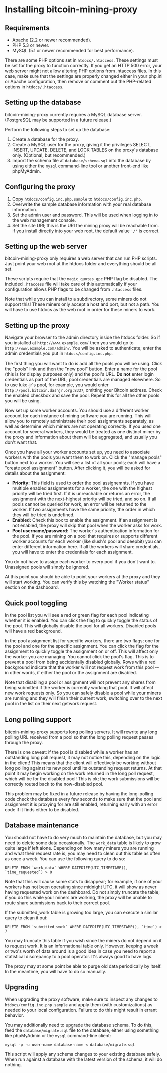 Installing bitcoin-mining-proxy
===============================


Requirements
------------

* Apache (2.2 or newer recommended).
* PHP 5.3 or newer.
* MySQL (5.1 or newer recommended for best performance).

There are some PHP options set in `htdocs/.htaccess`.  These settings must be set for the proxy to function correctly.  If you get an HTTP 500 error, your web server might not allow altering PHP options from .htaccess files.  In this case, make sure that the settings are properly changed either in your php.ini or Apache configuration, then remove or comment out the PHP-related options in `htdocs/.htaccess`.

Setting up the database
-----------------------

bitcoin-mining-proxy currently requires a MySQL database server.  (PostgreSQL may be supported in a future release.)

Perform the following steps to set up the database:

1.  Create a database for the proxy.
2.  Create a MySQL user for the proxy, giving it the privileges SELECT, INSERT, UPDATE, DELETE, and LOCK TABLES on the proxy's database only.  (Optional, but recommended.)
3.  Import the schema file at `database/schema.sql` into the database by using either the `mysql` command-line tool or another front-end like phpMyAdmin.

Configuring the proxy
---------------------

1.  Copy `htdocs/config.inc.php.sample` to `htdocs/config.inc.php`.
2.  Overwrite the sample database information with your real database information.
3.  Set the admin user and password.  This will be used when logging in to the web management console.
4.  Set the site URI; this is the URI the mining proxy will be reachable from.  If you install directly into your web root, the default value `'/'` is correct.

Setting up the web server
-------------------------

bitcoin-mining-proxy only requires a web server that can run PHP scripts.  Just point your web root at the htdocs folder and everything should be all set.

These scripts require that the `magic_quotes_gpc` PHP flag be disabled.  The included `.htaccess` file will take care of this automatically if your configuration allows PHP flags to be changed from `.htaccess` files.

Note that while you can install to a subdirectory, some miners do not support this!  These miners only accept a host and port, but not a path.  You will have to use htdocs as the web root in order for these miners to work.

Setting up the proxy
--------------------

Navigate your browser to the admin directory inside the htdocs folder.  So if you installed at `http://www.example.com/` then you would go to `http://www.example.com/admin/`.  You will be asked to authenticate; enter the admin credentials you put in `htdocs/config.inc.php`.

The first thing you will want to do is add all the pools you will be using.  Click the "pools" link and then the "new pool" button.  Enter a name for the pool (this is for display purposes only) and the pool's URL.  **Do not** enter login credentials as part of the URL; pool credentials are managed elsewhere.  So to use luke-jr's pool, for example, you would enter `http://pool.bitcoin.dashjr.org:8337`, omitting your Bitcoin address.  Check the enabled checkbox and save the pool.  Repeat this for all the other pools you will be using.

Now set up some worker accounts.  You should use a different worker account for each instance of mining software you are running.  This will allow you to remotely administrate their pool assignments separately, as well as determine which miners are not operating correctly.  If you used one account for several workers, they would be treated as one distinct miner by the proxy and information about them will be aggregated, and usually you don't want that.

Once you have all your worker accounts set up, you need to associate workers with the pools you want them to work on.  Click the "manage pools" button next to a worker.  You will see a list of all your pools; each will have a "create pool assignment" button.  After clicking it, you will be asked for details about the assignment:

* **Priority:** This field is used to order the pool assignemnts.  If you have multiple enabled assignments for a worker, the one with the highest priority will be tried first.  If it is unreachable or returns an error, the assignment with the next-highest priority will be tried, and so on.  If all pools cannot be queried for work, an error will be returned to the worker.  If two assignments have the same priority, the order in which they will be tried is undefined.
* **Enabled:** Check this box to enable the assignment.  If an assignment is not enabled, the proxy will skip that pool when the worker asks for work.
* **Pool username/password:** The worker's authentication information for the pool.  If you are mining on a pool that requires or supports different worker accounts for each worker (like slush's pool and deepbit) you can enter different information here.  If all the workers will share credentials, you will have to enter the credentials for each assignment.

You do not have to assign each worker to every pool if you don't want to.  Unassigned pools will simply be ignored.

At this point you should be able to point your workers at the proxy and they will start working.  You can verify this by watching the "Worker status" section on the dashboard.

Quick pool toggling
-------------------

In the pool list you will see a red or green flag for each pool indicating whether it is enabled.  You can click the flag to quickly toggle the status of the pool.  This will globally disable the pool for all workers.  Disabled pools will have a red background.

In the pool assignment list for specific workers, there are two flags; one for the pool and one for the specific assignment.  You can click the flag for the assignment to quickly toggle the assignment on or off.  This will affect only the worker you are managing.  You cannot click the pool's flag.  This is to prevent a pool from being accidentally disabled globally.  Rows with a red background indicate that the worker will not request work from this pool -- in other words, if either the pool or the assignment are disabled.

Note that disabling a pool or assignment will not prevent any shares from being submitted if the worker is currently working that pool.  It will affect new work requests only.  So you can safely disable a pool while your miners are running and they will finish their current work, switching over to the next pool in the list on their next getwork request.

Long polling support
--------------------

bitcoin-mining-proxy supports long polling servers.  It will rewrite any long polling URL received from a pool so that the long polling request passes through the proxy.

There is one caveat: if the pool is disabled while a worker has an outstanding long poll request, it may not notice this, depending on the logic in the client!  This means that the client will effectively be working without long polling against its new pool until its outstanding request returns.  At that point it may begin working on the work returned in the long poll request, which will be for the disabled pool!  This is ok; the work submissions will be correctly routed back to the now-disabled pool.

This problem may be fixed in a future release by having the long-polling code check the database every few seconds to make sure that the pool and assignment it is proxying for are still enabled, returning early with an error code if it finds either to be disabled.

Database maintenance
--------------------

You should not have to do very much to maintain the database, but you may need to delete some data occasionally.  The `work_data` table is likely to grow quite large if left alone.  Depending on how many miners you are running and what their request rate is, you may need to clean out this table as often as once a week.  You can use the following query to do so:

    DELETE FROM `work_data` WHERE DATEDIFF(UTC_TIMESTAMP(), `time_requested`) > 0

Note that this will cause some stats to disappear; for example, if one of your workers has not been operating since midnight UTC, it will show as never having requested work on the dashboard.  Do not simply truncate the table; if you do this while your miners are working, the proxy will be unable to route share submissions back to their correct pool.

If the submitted_work table is growing too large, you can execute a similar query to clean it out:

    DELETE FROM `submitted_work` WHERE DATEDIFF(UTC_TIMESTAMP(), `time`) > 7

You may truncate this table if you wish since the miners do not depend on it to request work.  It is an informational table only.  However, keeping a week or two's worth of data around is a good idea in case you need to report a statistical discrepancy to a pool operator.  It's always good to have logs.

The proxy may at some point be able to purge old data periodically by itself.  In the meantime, you will have to do so manually.

Upgrading
---------
When upgrading the proxy software, make sure to inspect any changes to `htdocs/config.inc.php.sample` and apply them (with customizations) as needed to your local configuration.  Failure to do this might result in errant behavior.

You may additionally need to upgrade the database schema.  To do this, feed the `database/migrate.sql` file to the database, either using something like phpMyAdmin or the `mysql` command-line client:

    mysql -p -u user-name database-name < database/migrate.sql

This script will apply any schema changes to your existing database safely.  When run against a database with the latest version of the schema, it will do nothing.
